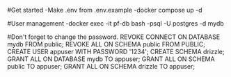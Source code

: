 #Get started
    -Make .env from .env.example
    -docker compose up -d

#User management
    -docker exec -it pf-db bash
    -psql -U postgres -d mydb

#Don't forget to change the password.
    REVOKE CONNECT ON DATABASE mydb FROM public;
    REVOKE ALL ON SCHEMA public FROM PUBLIC;
    CREATE USER appuser WITH PASSWORD '1234';
    CREATE SCHEMA drizzle;
    GRANT ALL ON DATABASE mydb TO appuser;
    GRANT ALL ON SCHEMA public TO appuser;
    GRANT ALL ON SCHEMA drizzle TO appuser;